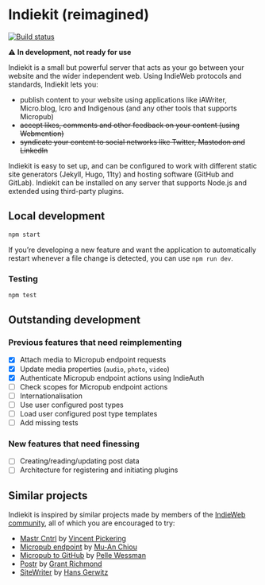 # Indiekit (reimagined)

[![Build status](https://github.com/paulrobertlloyd/indiekit-redux/workflows/build/badge.svg)](https://github.com/paulrobertlloyd/indiekit-redux/actions)

:warning: **In development, not ready for use**

Indiekit is a small but powerful server that acts as your go between your website and the wider independent web. Using IndieWeb protocols and standards, Indiekit lets you:

* publish content to your website using applications like iAWriter, Micro.blog, Icro and Indigenous (and any other tools that supports Micropub)
* ~~accept likes, comments and other feedback on your content (using Webmention)~~
* ~~syndicate your content to social networks like Twitter, Mastodon and LinkedIn~~

Indiekit is easy to set up, and can be configured to work with different static site generators (Jekyll, Hugo, 11ty) and hosting software (GitHub and GitLab). Indiekit can be installed on any server that supports Node.js and extended using third-party plugins.

## Local development

```sh
npm start
```

If you’re developing a new feature and want the application to automatically restart whenever a file change is detected, you can use `npm run dev`.

### Testing

```sh
npm test
```

## Outstanding development

### Previous features that need reimplementing

* [x] Attach media to Micropub endpoint requests
* [x] Update media properties (`audio`, `photo`, `video`)
* [x] Authenticate Micropub endpoint actions using IndieAuth
* [ ] Check scopes for Micropub endpoint actions
* [ ] Internationalisation
* [ ] Use user configured post types
* [ ] Load user configured post type templates
* [ ] Add missing tests

### New features that need finessing

* [ ] Creating/reading/updating post data
* [ ] Architecture for registering and initiating plugins

## Similar projects

Indiekit is inspired by similar projects made by members of the [IndieWeb community](https://indieweb.org), all of which you are encouraged to try:

* [Mastr Cntrl](https://github.com/vipickering/mastr-cntrl) by [Vincent Pickering](https://vincentp.me)
* [Micropub endpoint](https://github.com/muan/micropub-endpoint) by [Mu-An Chiou](https://muan.co)
* [Micropub to GitHub](https://github.com/voxpelli/webpage-micropub-to-github) by [Pelle Wessman](https://kodfabrik.se)
* [Postr](https://github.com/grantcodes/postr) by [Grant Richmond](https://grant.codes)
* [SiteWriter](https://github.com/gerwitz/sitewriter) by [Hans Gerwitz](https://hans.gerwitz.com)

